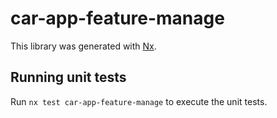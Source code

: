 # car-app-feature-manage

This library was generated with [Nx](https://nx.dev).

## Running unit tests

Run `nx test car-app-feature-manage` to execute the unit tests.
